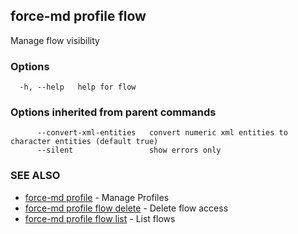 ## force-md profile flow

Manage flow visibility

### Options

```
  -h, --help   help for flow
```

### Options inherited from parent commands

```
      --convert-xml-entities   convert numeric xml entities to character entities (default true)
      --silent                 show errors only
```

### SEE ALSO

* [force-md profile](force-md_profile.md)	 - Manage Profiles
* [force-md profile flow delete](force-md_profile_flow_delete.md)	 - Delete flow access
* [force-md profile flow list](force-md_profile_flow_list.md)	 - List flows

